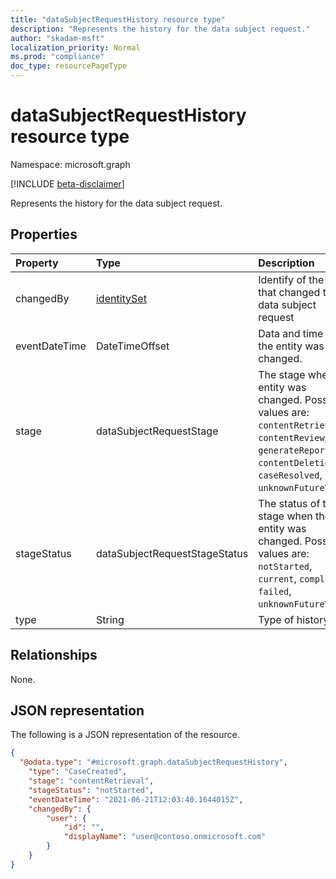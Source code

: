 ```yaml
---
title: "dataSubjectRequestHistory resource type"
description: "Represents the history for the data subject request."
author: "skadam-msft"
localization_priority: Normal
ms.prod: "compliance"
doc_type: resourcePageType
---
```


# dataSubjectRequestHistory resource type

Namespace: microsoft.graph

[!INCLUDE [beta-disclaimer](../../includes/beta-disclaimer.md)]

Represents the history for the data subject request.

## Properties
|Property|Type|Description|
|:---|:---|:---|
|changedBy|[identitySet](../resources/identityset.md)|Identify of the user that changed the data subject request|
|eventDateTime|DateTimeOffset|Data and time when the entity was changed.|
|stage|dataSubjectRequestStage|The stage when the entity was changed. Possible values are: `contentRetrieval`, `contentReview`, `generateReport`, `contentDeletion`, `caseResolved`, `unknownFutureValue`.|
|stageStatus|dataSubjectRequestStageStatus|The status of the stage when the entity was changed. Possible values are: `notStarted`, `current`, `completed`, `failed`, `unknownFutureValue`.|
|type|String|Type of history|

## Relationships
None.

## JSON representation
The following is a JSON representation of the resource.
<!-- {
  "blockType": "resource",
  "@odata.type": "microsoft.graph.dataSubjectRequestHistory"
}
-->
``` json
{
  "@odata.type": "#microsoft.graph.dataSubjectRequestHistory",
    "type": "CaseCreated",
    "stage": "contentRetrieval",
    "stageStatus": "notStarted",
    "eventDateTime": "2021-06-21T12:03:40.1644015Z",
    "changedBy": {
        "user": {
            "id": "",
            "displayName": "user@contoso.onmicrosoft.com"
        }
    }
}
```


